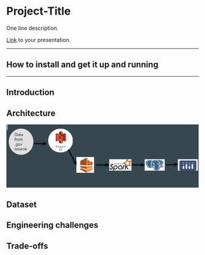 # Project-Title

One line description.

[Link](#) to your presentation.

<hr/>

## How to install and get it up and running


<hr/>

## Introduction

## Architecture
<img src="https://raw.githubusercontent.com/pujithareddy554/InsightDEProject/master/Images/pipeline.png?raw=true" />

## Dataset

## Engineering challenges

## Trade-offs


